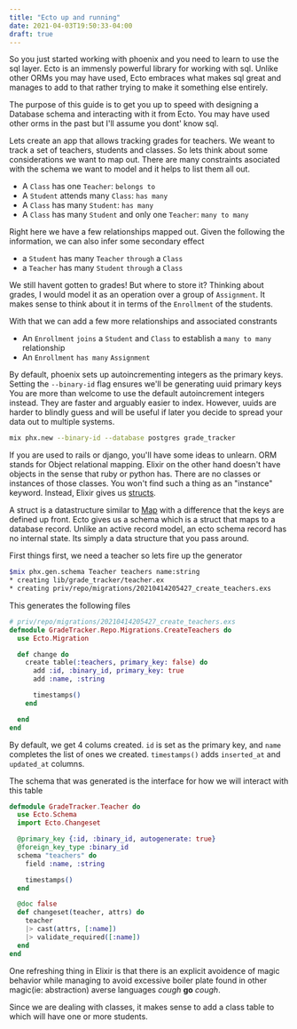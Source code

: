```yaml
---
title: "Ecto up and running"
date: 2021-04-03T19:50:33-04:00
draft: true
---
```


So you just started working with phoenix and you need to learn to use the sql layer.
Ecto is an immensly powerful library for working with sql.
Unlike other ORMs you may have used, Ecto embraces what makes sql great and manages to add to that rather trying to make it something else entirely.

The purpose of this guide is to get you up to speed with designing a Database schema and interacting with it from Ecto.
You may have used other orms in the past but I'll assume you dont' know sql.


Lets create an app that allows tracking grades for teachers.
We weant to track a set of teachers, students and classes.
So lets think about some considerations we want to map out.
There are many constraints asociated with the schema we want to model and it helps to list them all out.


* A `Class` has one `Teacher`: `belongs to`
* A `Student` attends many `Class`: `has many`
* A `Class` has many `Student`: `has many`
* A `Class` has many `Student` and only one `Teacher`:  `many to many`

Right here we have a few relationships mapped out.
Given the following the information, we can also infer some secondary effect

* a `Student` has many `Teacher` `through` a `Class`
* a `Teacher` has many `Student` `through` a `Class`

We still havent gotten to grades! But where to store it?
Thinking about grades, I would model it as an operation over a group of `Assignment`.
It makes sense to think about it in terms of the `Enrollment` of the students.

With that we can add a few more relationships and associated constrants

* An `Enrollment` `joins` a `Student` and `Class` to establish a `many to many` relationship
* An `Enrollment` `has many` `Assignment`



By default, phoenix sets up autoincrementing integers as the primary keys.
Setting the `--binary-id` flag ensures we'll be generating uuid primary keys 
You are more than welcome to use the default autoincrement integers instead. 
They are faster and arguably easier to index.
However, uuids are harder to blindly guess and will be useful if later you decide to spread your data out to multiple systems.

```zsh
mix phx.new --binary-id --database postgres grade_tracker 
```


If you are used to rails or django, you'll have some ideas to unlearn.
ORM stands for Object relational mapping.
Elixir on the other hand doesn't have objects in the sense that ruby or python has.
There are no classes or instances of those classes.
You won't find such a thing as an "instance" keyword.
Instead, Elixir gives us [structs](https://elixircasts.io/intro-to-structs).

A struct is a datastructure similar to [Map](https://hexdocs.pm/elixir/1.0.5/Map.html) with a difference that the keys are defined up front.
Ecto gives us a schema which is a struct that maps to a database record.
Unlike an active record model, an ecto schema record has no internal state.
Its simply a data structure that you pass around.

First things first, we need a teacher so lets fire up the generator

```zsh
$mix phx.gen.schema Teacher teachers name:string
* creating lib/grade_tracker/teacher.ex
* creating priv/repo/migrations/20210414205427_create_teachers.exs
```

This generates the following files


```elixir
# priv/repo/migrations/20210414205427_create_teachers.exs
defmodule GradeTracker.Repo.Migrations.CreateTeachers do
  use Ecto.Migration

  def change do
    create table(:teachers, primary_key: false) do
      add :id, :binary_id, primary_key: true
      add :name, :string

      timestamps()
    end

  end
end

```

By default, we get 4 colums created. `id` is set as the primary key, and `name` completes the list of ones we created.
`timestamps()` adds `inserted_at` and `updated_at` columns.

The schema that was generated is the interface for how we will interact with this table

```elixir
defmodule GradeTracker.Teacher do
  use Ecto.Schema
  import Ecto.Changeset

  @primary_key {:id, :binary_id, autogenerate: true}
  @foreign_key_type :binary_id
  schema "teachers" do
    field :name, :string

    timestamps()
  end

  @doc false
  def changeset(teacher, attrs) do
    teacher
    |> cast(attrs, [:name])
    |> validate_required([:name])
  end
end
```


One refreshing thing in Elixir is that there is an explicit avoidence of magic behavior while managing to avoid excessive boiler plate found in other magic(ie: abstraction) averse languages *cough* **go** *cough*.


Since we are dealing with classes,  it makes sense to add a class table to which will have one or more students.













